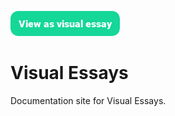 <a href="https://visual-essays.app"><img src="/ve-button.png"></a>

# Visual Essays

Documentation site for Visual Essays.
<param ve-map>
